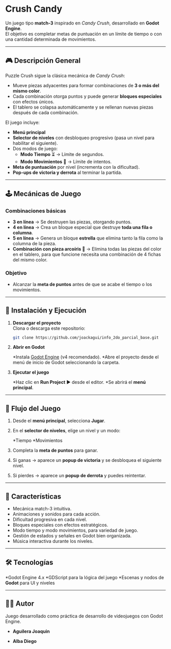 # Crush Candy

Un juego tipo **match-3** inspirado en *Candy Crush*, desarrollado en **Godot Engine**.  
El objetivo es completar metas de puntuación en un límite de tiempo o con una cantidad determinada de movimientos.

---

## 🎮 Descripción General

Puzzle Crush sigue la clásica mecánica de *Candy Crush*:

- Mueve piezas adyacentes para formar combinaciones de **3 o más del mismo color**.  
- Cada combinación otorga puntos y puede generar **bloques especiales** con efectos únicos.  
- El tablero se colapsa automáticamente y se rellenan nuevas piezas después de cada combinación.

El juego incluye:  

- **Menú principal**  
- **Selector de niveles** con desbloqueo progresivo (pasa un nivel para habilitar el siguiente).  
- Dos modos de juego:  
  - **Modo Tiempo** ⏳ → Límite de segundos.  
  - **Modo Movimientos** 🎲 → Límite de intentos.  
- **Meta de puntuación** por nivel (incrementa con la dificultad).  
- **Pop-ups de victoria y derrota** al terminar la partida.

---

## 🕹️ Mecánicas de Juego

### Combinaciones básicas

- **3 en línea** → Se destruyen las piezas, otorgando puntos.  
- **4 en línea** → Crea un bloque especial que destruye **toda una fila o columna**.  
- **5 en línea** → Genera un bloque **estrella** que elimina tanto la fila como la columna de la pieza.  
- **Combinación con pieza arcoíris 🌈** → Elimina todas las piezas del color en el tablero, para que funcione necesita una combinación de 4 fichas del mismo color.  

### Objetivo

- Alcanzar la **meta de puntos** antes de que se acabe el tiempo o los movimientos.  

---

## 📂 Instalación y Ejecución

1. **Descargar el proyecto**  
   Clona o descarga este repositorio:

   ```bash
   git clone https://github.com/joackagui/info_2do_parcial_base.git


2. **Abrir en Godot**

   *Instala [Godot Engine](https://godotengine.org/download) (v4 recomendado).
   *Abre el proyecto desde el menú de inicio de Godot seleccionando la carpeta.

3. **Ejecutar el juego**

   *Haz clic en **Run Project** ▶️ desde el editor.
   *Se abrirá el **menú principal**.

---

## 📑 Flujo del Juego

1. Desde el **menú principal**, selecciona **Jugar**.
2. En el **selector de niveles**, elige un nivel y un modo:

   *Tiempo
   *Movimientos
3. Completa la **meta de puntos** para ganar.
4. Si ganas → aparece un **popup de victoria** y se desbloquea el siguiente nivel.
5. Si pierdes → aparece un **popup de derrota** y puedes reintentar.

---

## 🌟 Características

- Mecánica match-3 intuitiva.
- Animaciones y sonidos para cada acción.
- Dificultad progresiva en cada nivel.
- Bloques especiales con efectos estratégicos.
- Modo tiempo y modo movimientos, para variedad de juego.
- Gestión de estados y señales en Godot bien organizada.
- Música interactiva durante los niveles.

---

## 🛠️ Tecnologías

*Godot Engine 4.x
*GDScript para la lógica del juego
*Escenas y nodos de **Godot** para UI y niveles

---

## 👨‍💻 Autor

Juego desarrollado como práctica de desarrollo de videojuegos con Godot Engine.

- **Aguilera Joaquin**

- **Alba Diego**
